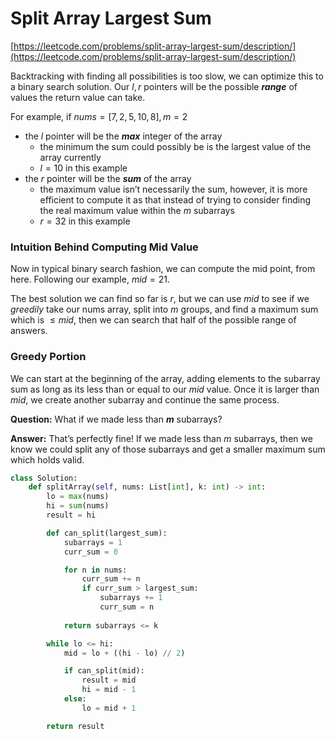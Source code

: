 # Split Array Largest Sum

[https://leetcode.com/problems/split-array-largest-sum/description/](https://leetcode.com/problems/split-array-largest-sum/description/)

Backtracking with finding all possibilities is too slow, we can optimize this to a binary search solution.  Our $l,r$ pointers will be the possible ***range*** of values the return value can take. 

For example, if $nums=[7,2,5,10,8], m=2$

- the $l$ pointer will be the ***max*** integer of the array
    - the minimum the sum could possibly be is the largest value of the array currently
    - $l = 10$ in this example
- the $r$ pointer will be the ***sum*** of the array
    - the maximum value isn’t necessarily the sum, however, it is more efficient to compute it as that instead of trying to consider finding the real maximum value within the $m$ subarrays
    - $r=32$ in this example

### Intuition Behind Computing Mid Value

Now in typical binary search fashion, we can compute the mid point, from here. Following our example, $mid = 21$. 

The best solution we can find so far is $r$, but we can use $mid$ to see if we *greedily* take our nums array, split into $m$ groups, and find a maximum sum which is $\leq mid$, then we can search that half of the possible range of answers. 

### Greedy Portion

We can start at the beginning of the array, adding elements to the subarray sum as long as its less than or equal to our $mid$ value. Once it is larger than $mid$, we create another subarray and continue the same process.

**Question:** What if we made less than **$m$** subarrays? 

**Answer:** That’s perfectly fine! If we made less than $m$ subarrays, then we know we could split any of those subarrays and get a smaller maximum sum which holds valid. 

```python
class Solution:
    def splitArray(self, nums: List[int], k: int) -> int:
        lo = max(nums)
        hi = sum(nums)
        result = hi

        def can_split(largest_sum):
            subarrays = 1
            curr_sum = 0

            for n in nums:
                curr_sum += n
                if curr_sum > largest_sum:
                    subarrays += 1
                    curr_sum = n
            
            return subarrays <= k

        while lo <= hi:
            mid = lo + ((hi - lo) // 2)

            if can_split(mid):
                result = mid
                hi = mid - 1
            else:
                lo = mid + 1

        return result
```